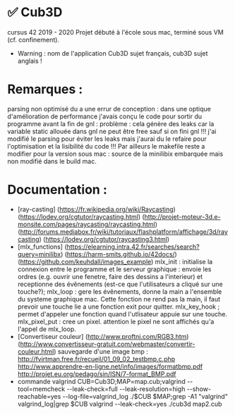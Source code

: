 # ✅ Cub3D
cursus 42 2019 - 2020
Projet débuté à l'école sous mac, terminé sous VM (cf. confinement).
* Warning : 
nom de l'application Cub3D sujet français, cub3D sujet anglais !
# Remarques :
parsing non optimisé du a une errur de conception : dans une optique d'amélioration de performance j'avais conçu le code pour sortir du programme avant la fin de gnl : problème : cela génère des leaks car la variable static allouée dans gnl ne peut être free sauf si on fini gnl !!! j'ai modifié le parsing pour éviter les leaks mais j'aurai du le refaire pour l'optimisation et la lisibilité du code !!!
Par ailleurs le makefile reste a modifier pour la version sous mac : source de la minilibix embarquée mais non modifié dans le build mac.
# Documentation :
  - [ray-casting] (https://fr.wikipedia.org/wiki/Raycasting) (https://lodev.org/cgtutor/raycasting.html) (http://projet-moteur-3d.e-monsite.com/pages/raycasting/raycasting.html) (http://forums.mediabox.fr/wiki/tutoriaux/flashplatform/affichage/3d/raycasting) (https://lodev.org/cgtutor/raycasting3.html)
- [mlx_functions] (https://elearning.intra.42.fr/searches/search?query=minilibx) (https://harm-smits.github.io/42docs/) (https://github.com/keuhdall/images_example)
mlx_init : initialise la connexion entre le programme et le serveur graphique : envoie les ordres (e.g. ouvrir une fenetre, faire des dessins a l'interieur) et receptionne des évênements (est-ce que l'utilisateurs a cliqué sur une touche?);
mlx_loop : gere les évênements, donne la main a l'ensemble du systeme graphique mac. Cette fonction ne rend pas la main, il faut prevoir une touche lie a une fonction exit pour quitter.
mlx_key_hook ; permet d'appeler une fonction quand l'utlisateur appuie sur une touche.
mlx_pixel_put : cree un pixel. attention le pixel ne sont affichés qu'a l'appel de mlx_loop.
- [Convertiseur couleur] (http://www.proftnj.com/RGB3.htm) (http://www.convertisseur-gratuit.com/webmaster/convertir-couleur.html)
sauvegarde d'une image bmp : http://fvirtman.free.fr/recueil/01_09_02_testbmp.c.php http://www.apprendre-en-ligne.net/info/images/formatbmp.pdf http://projet.eu.org/pedago/sin/ISN/7-format_BMP.pdf
- commande valgrind
CUB=Cub3D;MAP=map.cub;valgrind --tool=memcheck --leak-check=full --leak-resolution=high --show-reachable=yes --log-file=valgrind_log ./$CUB $MAP;grep -A1 "valgrind" valgrind_log|grep $CUB
valgrind --leak-check=yes ./cub3d map2.cub
